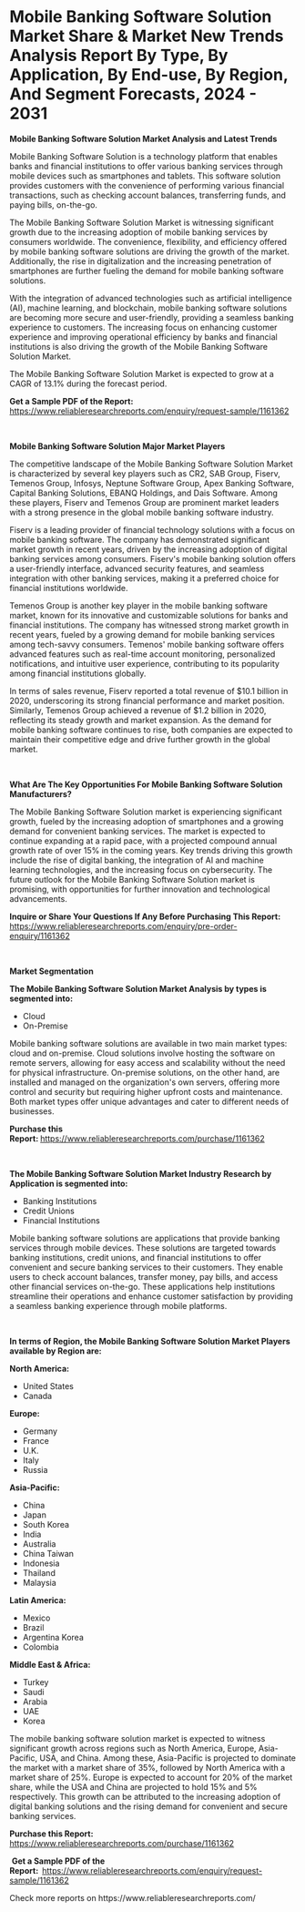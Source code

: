 <p><h1>Mobile Banking Software Solution Market Share & Market New Trends Analysis Report By Type, By Application, By End-use, By Region, And Segment Forecasts, 2024 - 2031</h1></p><p><strong>Mobile Banking Software Solution Market Analysis and Latest Trends</strong></p>
<p><p>Mobile Banking Software Solution is a technology platform that enables banks and financial institutions to offer various banking services through mobile devices such as smartphones and tablets. This software solution provides customers with the convenience of performing various financial transactions, such as checking account balances, transferring funds, and paying bills, on-the-go.</p><p>The Mobile Banking Software Solution Market is witnessing significant growth due to the increasing adoption of mobile banking services by consumers worldwide. The convenience, flexibility, and efficiency offered by mobile banking software solutions are driving the growth of the market. Additionally, the rise in digitalization and the increasing penetration of smartphones are further fueling the demand for mobile banking software solutions.</p><p>With the integration of advanced technologies such as artificial intelligence (AI), machine learning, and blockchain, mobile banking software solutions are becoming more secure and user-friendly, providing a seamless banking experience to customers. The increasing focus on enhancing customer experience and improving operational efficiency by banks and financial institutions is also driving the growth of the Mobile Banking Software Solution Market.</p><p>The Mobile Banking Software Solution Market is expected to grow at a CAGR of 13.1% during the forecast period.</p></p>
<p><strong>Get a Sample PDF of the Report:&nbsp;</strong> <a href="https://www.reliableresearchreports.com/enquiry/request-sample/1161362">https://www.reliableresearchreports.com/enquiry/request-sample/1161362</a></p>
<p>&nbsp;</p>
<p><strong>Mobile Banking Software Solution Major Market Players</strong></p>
<p><p>The competitive landscape of the Mobile Banking Software Solution Market is characterized by several key players such as CR2, SAB Group, Fiserv, Temenos Group, Infosys, Neptune Software Group, Apex Banking Software, Capital Banking Solutions, EBANQ Holdings, and Dais Software. Among these players, Fiserv and Temenos Group are prominent market leaders with a strong presence in the global mobile banking software industry.</p><p>Fiserv is a leading provider of financial technology solutions with a focus on mobile banking software. The company has demonstrated significant market growth in recent years, driven by the increasing adoption of digital banking services among consumers. Fiserv's mobile banking solution offers a user-friendly interface, advanced security features, and seamless integration with other banking services, making it a preferred choice for financial institutions worldwide.</p><p>Temenos Group is another key player in the mobile banking software market, known for its innovative and customizable solutions for banks and financial institutions. The company has witnessed strong market growth in recent years, fueled by a growing demand for mobile banking services among tech-savvy consumers. Temenos' mobile banking software offers advanced features such as real-time account monitoring, personalized notifications, and intuitive user experience, contributing to its popularity among financial institutions globally.</p><p>In terms of sales revenue, Fiserv reported a total revenue of $10.1 billion in 2020, underscoring its strong financial performance and market position. Similarly, Temenos Group achieved a revenue of $1.2 billion in 2020, reflecting its steady growth and market expansion. As the demand for mobile banking software continues to rise, both companies are expected to maintain their competitive edge and drive further growth in the global market.</p></p>
<p>&nbsp;</p>
<p><strong>What Are The Key Opportunities For Mobile Banking Software Solution Manufacturers?</strong></p>
<p><p>The Mobile Banking Software Solution market is experiencing significant growth, fueled by the increasing adoption of smartphones and a growing demand for convenient banking services. The market is expected to continue expanding at a rapid pace, with a projected compound annual growth rate of over 15% in the coming years. Key trends driving this growth include the rise of digital banking, the integration of AI and machine learning technologies, and the increasing focus on cybersecurity. The future outlook for the Mobile Banking Software Solution market is promising, with opportunities for further innovation and technological advancements.</p></p>
<p><strong>Inquire or Share Your Questions If Any Before Purchasing This Report:</strong> <a href="https://www.reliableresearchreports.com/enquiry/pre-order-enquiry/1161362">https://www.reliableresearchreports.com/enquiry/pre-order-enquiry/1161362</a></p>
<p>&nbsp;</p>
<p><strong>Market Segmentation</strong></p>
<p><strong>The Mobile Banking Software Solution Market Analysis by types is segmented into:</strong></p>
<p><ul><li>Cloud</li><li>On-Premise</li></ul></p>
<p><p>Mobile banking software solutions are available in two main market types: cloud and on-premise. Cloud solutions involve hosting the software on remote servers, allowing for easy access and scalability without the need for physical infrastructure. On-premise solutions, on the other hand, are installed and managed on the organization's own servers, offering more control and security but requiring higher upfront costs and maintenance. Both market types offer unique advantages and cater to different needs of businesses.</p></p>
<p><strong>Purchase this Report:&nbsp;</strong><a href="https://www.reliableresearchreports.com/purchase/1161362">https://www.reliableresearchreports.com/purchase/1161362</a></p>
<p>&nbsp;</p>
<p><strong>The Mobile Banking Software Solution Market Industry Research by Application is segmented into:</strong></p>
<p><ul><li>Banking Institutions</li><li>Credit Unions</li><li>Financial Institutions</li></ul></p>
<p><p>Mobile banking software solutions are applications that provide banking services through mobile devices. These solutions are targeted towards banking institutions, credit unions, and financial institutions to offer convenient and secure banking services to their customers. They enable users to check account balances, transfer money, pay bills, and access other financial services on-the-go. These applications help institutions streamline their operations and enhance customer satisfaction by providing a seamless banking experience through mobile platforms.</p></p>
<p>&nbsp;</p>
<p><strong>In terms of Region, the Mobile Banking Software Solution Market Players available by Region are:</strong></p>
<p>
    <p> <strong> North America: </strong>
        <ul>
            <li>United States</li>
            <li>Canada</li>
        </ul>
        </p> 
    <p> <strong> Europe: </strong>
        <ul>
            <li>Germany</li>
            <li>France</li>
            <li>U.K.</li>
            <li>Italy</li>
            <li>Russia</li>
        </ul>
        </p> 
    <p> <strong> Asia-Pacific: </strong>
        <ul>
            <li>China</li>
            <li>Japan</li>
            <li>South Korea</li>
            <li>India</li>
            <li>Australia</li>
            <li>China Taiwan</li>
            <li>Indonesia</li>
            <li>Thailand</li>
            <li>Malaysia</li>
        </ul>
        </p> 
    <p> <strong> Latin America: </strong>
        <ul>
            <li>Mexico</li>
            <li>Brazil</li>
            <li>Argentina Korea</li>
            <li>Colombia</li>
        </ul>
        </p> 
    <p> <strong> Middle East & Africa: </strong>
        <ul>
            <li>Turkey</li>
            <li>Saudi</li>
            <li>Arabia</li>
            <li>UAE</li>
            <li>Korea</li>
        </ul>
    </p>
    </p>
<p><p>The mobile banking software solution market is expected to witness significant growth across regions such as North America, Europe, Asia-Pacific, USA, and China. Among these, Asia-Pacific is projected to dominate the market with a market share of 35%, followed by North America with a market share of 25%. Europe is expected to account for 20% of the market share, while the USA and China are projected to hold 15% and 5% respectively. This growth can be attributed to the increasing adoption of digital banking solutions and the rising demand for convenient and secure banking services.</p></p>
<p><strong>Purchase this Report: </strong><a href="https://www.reliableresearchreports.com/purchase/1161362">https://www.reliableresearchreports.com/purchase/1161362</a></p>
<p>&nbsp;<strong>Get a Sample PDF of the Report:&nbsp;&nbsp;</strong><a href="https://www.reliableresearchreports.com/enquiry/request-sample/1161362">https://www.reliableresearchreports.com/enquiry/request-sample/1161362</a></p>
<p><strong></strong></p>
<p>Check more reports on https://www.reliableresearchreports.com/</p>